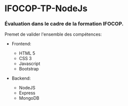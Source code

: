 # IFOCOP-TP-NodeJs

### Évaluation dans le cadre de la formation IFOCOP.

Premet de valider l'ensemble des compétences: 

 - Frontend:
    - HTML 5
    - CSS 3
    - Javascript
    - Bootstrap

 - Backend:
    - NodeJS
    - Express
    - MongoDB
